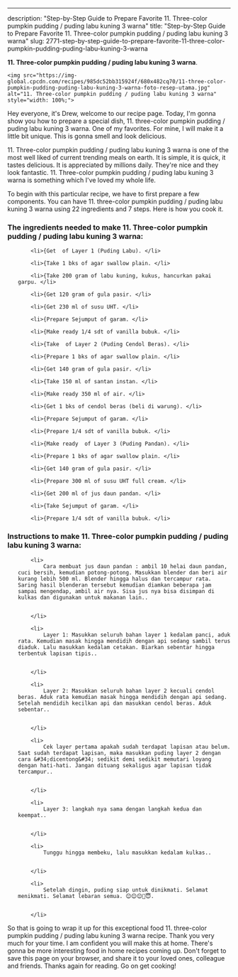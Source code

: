 ---
description: "Step-by-Step Guide to Prepare Favorite 11. Three-color pumpkin pudding / puding labu kuning 3 warna"
title: "Step-by-Step Guide to Prepare Favorite 11. Three-color pumpkin pudding / puding labu kuning 3 warna"
slug: 2771-step-by-step-guide-to-prepare-favorite-11-three-color-pumpkin-pudding-puding-labu-kuning-3-warna

<p>
	<strong>11. Three-color pumpkin pudding / puding labu kuning 3 warna</strong>. 
	
</p>
<p>
	
	<img src="https://img-global.cpcdn.com/recipes/985dc52bb315924f/680x482cq70/11-three-color-pumpkin-pudding-puding-labu-kuning-3-warna-foto-resep-utama.jpg" alt="11. Three-color pumpkin pudding / puding labu kuning 3 warna" style="width: 100%;">
	
	
</p>
<p>
	Hey everyone, it's Drew, welcome to our recipe page. Today, I'm gonna show you how to prepare a special dish, 11. three-color pumpkin pudding / puding labu kuning 3 warna. One of my favorites. For mine, I will make it a little bit unique. This is gonna smell and look delicious.
</p>
	
<p>
	11. Three-color pumpkin pudding / puding labu kuning 3 warna is one of the most well liked of current trending meals on earth. It is simple, it is quick, it tastes delicious. It is appreciated by millions daily. They're nice and they look fantastic. 11. Three-color pumpkin pudding / puding labu kuning 3 warna is something which I've loved my whole life.
</p>
<p>
	
</p>

<p>
To begin with this particular recipe, we have to first prepare a few components. You can have 11. three-color pumpkin pudding / puding labu kuning 3 warna using 22 ingredients and 7 steps. Here is how you cook it.
</p>

<h3>The ingredients needed to make 11. Three-color pumpkin pudding / puding labu kuning 3 warna:</h3>

<ol>
	
		<li>{Get  of Layer 1 (Puding Labu). </li>
	
		<li>{Take 1 bks of agar swallow plain. </li>
	
		<li>{Take 200 gram of labu kuning, kukus, hancurkan pakai garpu. </li>
	
		<li>{Get 120 gram of gula pasir. </li>
	
		<li>{Get 230 ml of susu UHT. </li>
	
		<li>{Prepare Sejumput of garam. </li>
	
		<li>{Make ready 1/4 sdt of vanilla bubuk. </li>
	
		<li>{Take  of Layer 2 (Puding Cendol Beras). </li>
	
		<li>{Prepare 1 bks of agar swallow plain. </li>
	
		<li>{Get 140 gram of gula pasir. </li>
	
		<li>{Take 150 ml of santan instan. </li>
	
		<li>{Make ready 350 ml of air. </li>
	
		<li>{Get 1 bks of cendol beras (beli di warung). </li>
	
		<li>{Prepare Sejumput of garam. </li>
	
		<li>{Prepare 1/4 sdt of vanilla bubuk. </li>
	
		<li>{Make ready  of Layer 3 (Puding Pandan). </li>
	
		<li>{Prepare 1 bks of agar swallow plain. </li>
	
		<li>{Get 140 gram of gula pasir. </li>
	
		<li>{Prepare 300 ml of susu UHT full cream. </li>
	
		<li>{Get 200 ml of jus daun pandan. </li>
	
		<li>{Take Sejumput of garam. </li>
	
		<li>{Prepare 1/4 sdt of vanilla bubuk. </li>
	
</ol>
<p>
	
</p>

<h3>Instructions to make 11. Three-color pumpkin pudding / puding labu kuning 3 warna:</h3>

<ol>
	
		<li>
			Cara membuat jus daun pandan : ambil 10 helai daun pandan, cuci bersih, kemudian potong-potong. Masukkan blender dan beri air kurang lebih 500 ml. Blender hingga halus dan tercampur rata. Saring hasil blenderan tersebut kemudian diamkan beberapa jam sampai mengendap, ambil air nya. Sisa jus nya bisa disimpan di kulkas dan digunakan untuk makanan lain..
			
			
		</li>
	
		<li>
			Layer 1: Masukkan seluruh bahan layer 1 kedalam panci, aduk rata. Kemudian masak hingga mendidih dengan api sedang sambil terus diaduk. Lalu masukkan kedalam cetakan. Biarkan sebentar hingga terbentuk lapisan tipis..
			
			
		</li>
	
		<li>
			Layer 2: Masukkan seluruh bahan layer 2 kecuali cendol beras. Aduk rata kemudian masak hingga mendidih dengan api sedang. Setelah mendidih kecilkan api dan masukkan cendol beras. Aduk sebentar..
			
			
		</li>
	
		<li>
			Cek layer pertama apakah sudah terdapat lapisan atau belum. Saat sudah terdapat lapisan, maka masukkan puding layer 2 dengan cara &#34;dicentong&#34; sedikit demi sedikit memutari loyang dengan hati-hati. Jangan dituang sekaligus agar lapisan tidak tercampur..
			
			
		</li>
	
		<li>
			Layer 3: langkah nya sama dengan langkah kedua dan keempat..
			
			
		</li>
	
		<li>
			Tunggu hingga membeku, lalu masukkan kedalam kulkas..
			
			
		</li>
	
		<li>
			Setelah dingin, puding siap untuk dinikmati. Selamat menikmati. Selamat lebaran semua. 😊😊😊🙏😇.
			
			
		</li>
	
</ol>

<p>
	
</p>

<p>
	So that is going to wrap it up for this exceptional food 11. three-color pumpkin pudding / puding labu kuning 3 warna recipe. Thank you very much for your time. I am confident you will make this at home. There's gonna be more interesting food in home recipes coming up. Don't forget to save this page on your browser, and share it to your loved ones, colleague and friends. Thanks again for reading. Go on get cooking!
</p>
